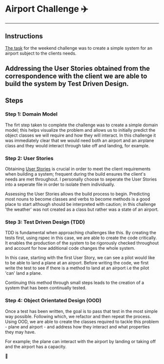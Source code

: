 # Airport Challenge :airplane:
---
## Instructions
[The task](TASK.md) for the weekend challenge was to create a simple system for an airport subject to the clients needs.

Addressing the User Stories obtained from the correspondence with the client we are able to build the system by Test Driven Design. 
---
## Steps

### Step 1: Domain Model
The firt step taken to complete the challenge was to create a simple domain model; this helps visualize the problem and allows us to initially predict the object classes we will require and how they will interact. In this challenge it was immediately clear that we would need both an airport and an airplane class and they would interact through take off and landing, for example.

### Step 2: User Stories
Obtaining [User Stories](USERSTORIES.md) is crucial in order to meet the client requirements when building a system; frequent during the build ensures the client's needs are met throughout. I personally choose to seperate the User Stories into a seperate file in order to isolate them individually.

Assessing the User Stories allows the build process to begin. Predicting most nouns to become classes and verbs to become methods is a good place to start although should be interpreted with caution; in this challenge 'the weather' was not created as a class but rather was a state of an airport. 

### Step 3: Test Driven Design (TDD)
TDD is fundamental when approaching challenges like this. By creating the tests first, using rspec in this case, we are able to create the code critically. It enables the production of the system to be rigorously checked throughout and account for how additional code changes the whole system. 

In this case, starting with the first User Story, we can see a pilot would like to be able to land a plane at an airport. Before writing the code, we first write the test to see if there is a method to land at an airport i.e the pilot 'can' land a plane. 

Continuing this method through small steps leads to the creation of a system that has been continually tested.

### Step 4: Object Orientated Design (OOD)
Once a test has been written, the goal is to pass that test in the most simple way possible. Following which, we refactor and then repeat the process. Using OOD, we are able to create the classes required to tackle this problem - plane and airport - and address how they interact and what properties they may have. 

For example; the plane can interact with the airport by landing or taking off and the airport has a capacity.

:banana:


